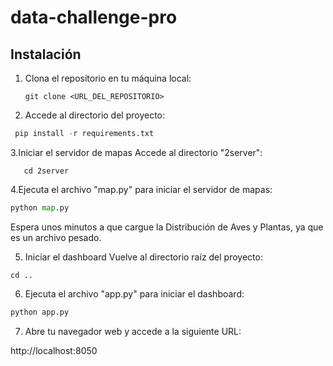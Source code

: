 # data-challenge-pro

## Instalación

1. Clona el repositorio en tu máquina local:
   ```shell
   git clone <URL_DEL_REPOSITORIO>
2. Accede al directorio del proyecto:


 ```python 
  pip install -r requirements.txt
  ```
3.Iniciar el servidor de mapas
  Accede al directorio "2server":

 ```shell
    cd 2server
 ```

4.Ejecuta el archivo "map.py" para iniciar el servidor de mapas:

 ```python
python map.py
 ```
 
Espera unos minutos a que cargue la Distribución de Aves y Plantas, ya que es un archivo pesado.

5. Iniciar el dashboard
Vuelve al directorio raíz del proyecto:

 ```shell
cd ..
 ```
6. Ejecuta el archivo "app.py" para iniciar el dashboard:

 ```python
python app.py
 ```
7. Abre tu navegador web y accede a la siguiente URL:

http://localhost:8050
